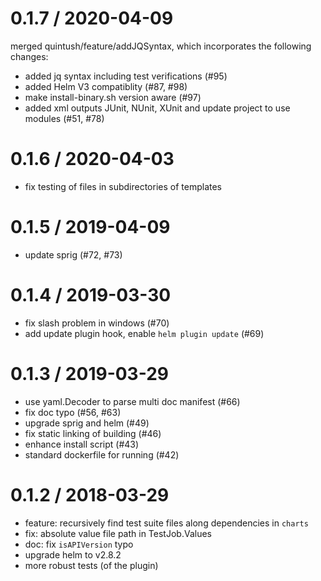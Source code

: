 0.1.7 / 2020-04-09
==================
merged quintush/feature/addJQSyntax, which incorporates the following changes:
- added jq syntax including test verifications (#95)
- added Helm V3 compatiblity (#87, #98)
- make install-binary.sh version aware (#97)
- added xml outputs JUnit, NUnit, XUnit and update project to use modules (#51, #78)

0.1.6 / 2020-04-03
==================
- fix testing of files in subdirectories of templates

0.1.5 / 2019-04-09
==================
- update sprig (#72, #73)

0.1.4 / 2019-03-30
==================
- fix slash problem in windows (#70)
- add update plugin hook, enable `helm plugin update` (#69)

0.1.3 / 2019-03-29
==================
- use yaml.Decoder to parse multi doc manifest (#66)
- fix doc typo (#56, #63)
- upgrade sprig and helm (#49)
- fix static linking of building (#46)
- enhance install script (#43)
- standard dockerfile for running (#42)

0.1.2 / 2018-03-29
==================
- feature: recursively find test suite files along dependencies in `charts`
- fix: absolute value file path in TestJob.Values
- doc: fix `isAPIVersion` typo
- upgrade helm to v2.8.2
- more robust tests (of the plugin)
